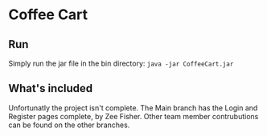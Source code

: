 # Coffee Cart

## Run

Simply run the jar file in the bin directory: `java -jar CoffeeCart.jar`

##  What's included

Unfortunatly the project isn't complete. The Main branch has the Login and Register pages complete, by Zee Fisher.
Other team member contrubutions can be found on the other branches. 
